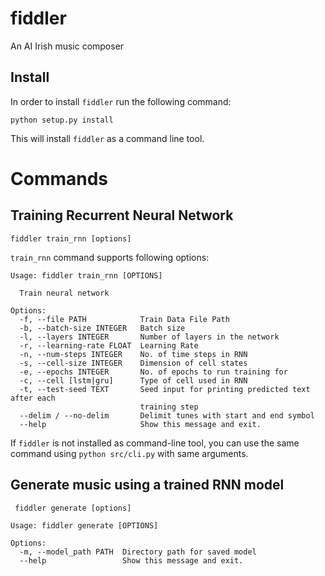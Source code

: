 # fiddler
An AI Irish music composer


## Install

In order to install `fiddler` run the following command:

    python setup.py install
    
 This will install `fiddler` as a command line tool.
 

 # Commands

 ## Training Recurrent Neural Network
 
    fiddler train_rnn [options]

`train_rnn` command supports following options:

```
Usage: fiddler train_rnn [OPTIONS]

  Train neural network

Options:
  -f, --file PATH            Train Data File Path
  -b, --batch-size INTEGER   Batch size
  -l, --layers INTEGER       Number of layers in the network
  -r, --learning-rate FLOAT  Learning Rate
  -n, --num-steps INTEGER    No. of time steps in RNN
  -s, --cell-size INTEGER    Dimension of cell states
  -e, --epochs INTEGER       No. of epochs to run training for
  -c, --cell [lstm|gru]      Type of cell used in RNN
  -t, --test-seed TEXT       Seed input for printing predicted text after each
                             training step
  --delim / --no-delim       Delimit tunes with start and end symbol
  --help                     Show this message and exit.
```
 
 If `fiddler` is not installed as command-line tool, you can use the same command using `python src/cli.py` with same arguments.

 ## Generate music using a trained RNN model

     fiddler generate [options]

```
Usage: fiddler generate [OPTIONS]

Options:
  -m, --model_path PATH  Directory path for saved model
  --help                 Show this message and exit.
```
  
 

